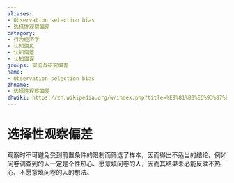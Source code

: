 ```yaml
---
aliases:
- Observation selection bias
- 选择性观察偏差
category:
- 行为经济学
- 认知偏见
- 认知偏差
- 认知偏误
groups: 实验与研究偏差
name:
- Observation selection bias
zhname:
- 选择性观察偏差
zhwiki: https://zh.wikipedia.org/w/index.php?title=%E9%81%B8%E6%93%87%E6%80%A7%E8%A7%80%E5%AF%9F%E5%81%8F%E8%AA%A4&action=edit&redlink=1
---
```


# 选择性观察偏差

观察时不可避免受到前置条件的限制而筛选了样本，因而得出不适当的结论。例如问卷调查到的人一定是个性热心、愿意填问卷的人，因而其结果未必能反映不热心、不愿意填问卷的人的想法。
